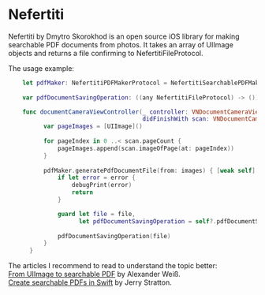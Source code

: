 # Nefertiti
Nefertiti by Dmytro Skorokhod is an open source iOS library for making searchable PDF documents from photos. It takes an array of UIImage objects and returns a file confirming to NefertitiFileProtocol.

The usage example:

```Swift
    let pdfMaker: NefertitiPDFMakerProtocol = NefertitiSearchablePDFMaker()
    
    var pdfDocumentSavingOperation: ((any NefertitiFileProtocol) -> ())?

    func documentCameraViewController(_ controller: VNDocumentCameraViewController,
                                      didFinishWith scan: VNDocumentCameraScan) {
          var pageImages = [UIImage]()
        
          for pageIndex in 0 ..< scan.pageCount {
              pageImages.append(scan.imageOfPage(at: pageIndex))
          }
        
          pdfMaker.generatePdfDocumentFile(from: images) { [weak self] file, error in
              if let error = error {
                  debugPrint(error)
                  return
              }

              guard let file = file,
                    let pdfDocumentSavingOperation = self?.pdfDocumentSavingOperation else { return }
            
              pdfDocumentSavingOperation(file)
          }
      }
```

The articles I recommend to read to understand the topic better:
<BR>
<A HREF=https://alexanderweiss.dev/blog/2020-11-28-from-uiimage-to-searchable-pdf-part-1>From UIImage to searchable PDF</A> by Alexander Weiß.
<BR>
<A HREF=https://www.hoboes.com/Mimsy/hacks/searchable-pdfs/>Create searchable PDFs in Swift</A> by Jerry Stratton.
